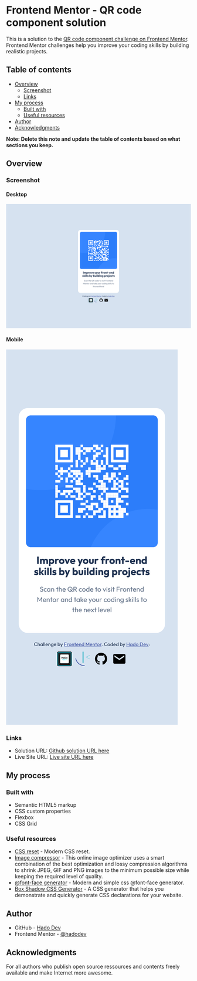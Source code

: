 # Frontend Mentor - QR code component solution

This is a solution to the [QR code component challenge on Frontend Mentor](https://www.frontendmentor.io/challenges/qr-code-component-iux_sIO_H). Frontend Mentor challenges help you improve your coding skills by building realistic projects. 

## Table of contents

- [Overview](#overview)
  - [Screenshot](#screenshot)
  - [Links](#links)
- [My process](#my-process)
  - [Built with](#built-with)
  - [Useful resources](#useful-resources)
- [Author](#author)
- [Acknowledgments](#acknowledgments)

**Note: Delete this note and update the table of contents based on what sections you keep.**

## Overview

### Screenshot

#### Desktop

![](/design/desktop-design.png)

#### Mobile

![](/design/mobile-design.png)


### Links

- Solution URL: [Github solution URL here](https://github.com/hadodev/QrCodeComponent)
- Live Site URL: [Live site URL here](https://hadodev-frontendmentor-qrcode.netlify.app/)

## My process

### Built with

- Semantic HTML5 markup
- CSS custom properties
- Flexbox
- CSS Grid

### Useful resources

- [CSS reset](https://piccalil.li/blog/a-more-modern-css-reset/) - Modern CSS reset.
- [Image compressor](https://imagecompressor.com/) - This online image optimizer uses a smart combination of the best optimization and lossy compression algorithms to shrink JPEG, GIF and PNG images to the minimum possible size while keeping the required level of quality.
- [@font-face generator](https://transfonter.org/) - Modern and simple css @font-face generator.
- [Box Shadow CSS Generator](https://cssgenerator.org/box-shadow-css-generator.html) - A CSS generator that helps you demonstrate and quickly generate CSS declarations for your website.

## Author

- GitHub - [Hado Dev](https://github.com/hadodev)
- Frontend Mentor - [@hadodev](https://www.frontendmentor.io/profile/yourusername)

## Acknowledgments

For all authors who publish open source ressources and contents freely available and make Internet more awesome.
